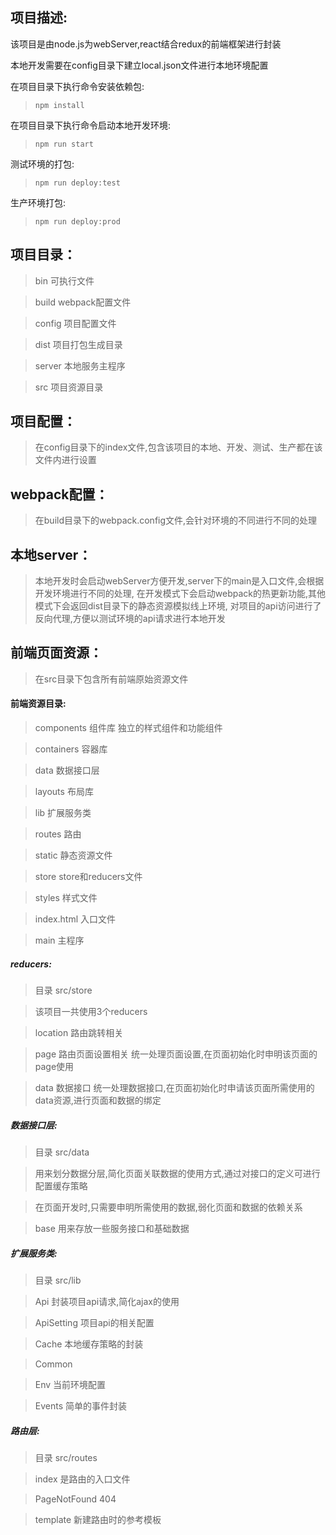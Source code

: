 ## 项目描述:
该项目是由node.js为webServer,react结合redux的前端框架进行封装

本地开发需要在config目录下建立local.json文件进行本地环境配置

在项目目录下执行命令安装依赖包:

>`npm install`

在项目目录下执行命令启动本地开发环境:

>`npm run start`

测试环境的打包:

>`npm run deploy:test`

生产环境打包:

>`npm run deploy:prod`

## 项目目录：

>bin 可执行文件

>build webpack配置文件

>config 项目配置文件

>dist 项目打包生成目录

>server 本地服务主程序

>src 项目资源目录

## 项目配置：

>在config目录下的index文件,包含该项目的本地、开发、测试、生产都在该文件内进行设置

## webpack配置：

>在build目录下的webpack.config文件,会针对环境的不同进行不同的处理

## 本地server：

>本地开发时会启动webServer方便开发,server下的main是入口文件,会根据开发环境进行不同的处理,
在开发模式下会启动webpack的热更新功能,其他模式下会返回dist目录下的静态资源模拟线上环境,
对项目的api访问进行了反向代理,方便以测试环境的api请求进行本地开发

## 前端页面资源：
>在src目录下包含所有前端原始资源文件

#### 前端资源目录:

>components 组件库 独立的样式组件和功能组件

>containers 容器库

>data 数据接口层

>layouts 布局库

>lib 扩展服务类

>routes 路由

>static 静态资源文件

>store store和reducers文件

>styles 样式文件

>index.html 入口文件

>main 主程序

##### reducers:

>目录 src/store

>该项目一共使用3个reducers

>location 路由跳转相关

>page 路由页面设置相关 统一处理页面设置,在页面初始化时申明该页面的page使用

>data 数据接口 统一处理数据接口,在页面初始化时申请该页面所需使用的data资源,进行页面和数据的绑定

##### 数据接口层:

>目录 src/data

>用来划分数据分层,简化页面关联数据的使用方式,通过对接口的定义可进行配置缓存策略

>在页面开发时,只需要申明所需使用的数据,弱化页面和数据的依赖关系

>base 用来存放一些服务接口和基础数据

##### 扩展服务类:

>目录 src/lib

>Api 封装项目api请求,简化ajax的使用

>ApiSetting 项目api的相关配置

>Cache 本地缓存策略的封装

>Common

>Env 当前环境配置

>Events 简单的事件封装

##### 路由层:

>目录 src/routes

>index 是路由的入口文件

>PageNotFound 404

>template 新建路由时的参考模板
